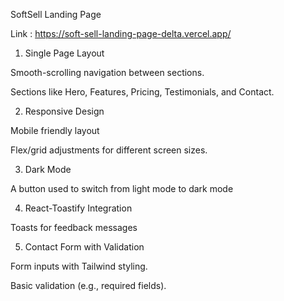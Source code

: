SoftSell Landing Page

Link :  https://soft-sell-landing-page-delta.vercel.app/

1. Single Page Layout

  Smooth-scrolling navigation between sections.

  Sections like Hero, Features, Pricing, Testimonials, and Contact.

2. Responsive Design

  Mobile friendly layout

  Flex/grid adjustments for different screen sizes.

3. Dark Mode

  A button used to switch from light mode to dark mode

4. React-Toastify Integration

  Toasts for feedback messages

5. Contact Form with Validation

Form inputs with Tailwind styling.

Basic validation (e.g., required fields).
